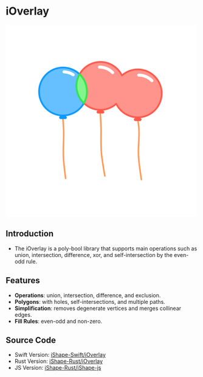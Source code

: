 # iOverlay

![Balloons](balloons.svg)


## Introduction

- The iOverlay is a poly-bool library that supports main operations such as union, intersection, difference, xor, and self-intersection by the even-odd rule.
  
## Features

- **Operations**: union, intersection, difference, and exclusion.
- **Polygons**: with holes, self-intersections, and multiple paths.
- **Simplification**: removes degenerate vertices and merges collinear edges.
- **Fill Rules**: even-odd and non-zero.

## Source Code

- Swift Version: [iShape-Swift/iOverlay](https://github.com/iShape-Swift/iOverlay)
- Rust Version: [iShape-Rust/iOverlay](https://github.com/iShape-Rust/iOverlay)
- JS Version: [iShape-Rust/iShape-js](https://github.com/iShape-Rust/iShape-js)